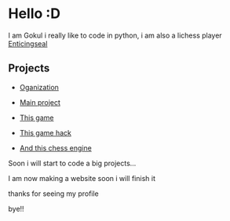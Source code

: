 # Hello :D
I am Gokul i really like to code in python, i am also a lichess player [Enticingseal](https://lichess.org/@/Enticingseal)
## Projects
- [Oganization](https://github.com/PYTH0N-B0T)
 
- [Main project](PYTH0N-B0T/Lichess-B0T)

- [This game](https://github.com/TG-KRISH/Snake-game)

- [This game hack](https://github.com/TG-KRISH/Free-fire-diamonds)

- [And this chess engine](https://github.com/TG-KRISH/Chess-Engine)


Soon i will start to code a big projects...

I am now making a website soon i will finish it

thanks for seeing my profile 

bye!!
